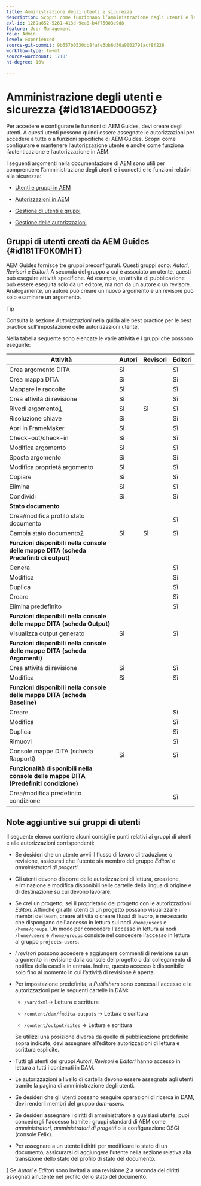 ```yaml
---
title: Amministrazione degli utenti e sicurezza
description: Scopri come funzionano l’amministrazione degli utenti e la sicurezza
exl-id: 1269a652-5261-413d-9ea0-b4f75003e9d8
feature: User Management
role: Admin
level: Experienced
source-git-commit: 9b657b0530db8fafe3bb6d30a9002791acf8f226
workflow-type: tm+mt
source-wordcount: '710'
ht-degree: 10%

---
```


# Amministrazione degli utenti e sicurezza {#id181AED00G5Z}

Per accedere e configurare le funzioni di AEM Guides, devi creare degli utenti. A questi utenti possono quindi essere assegnate le autorizzazioni per accedere a tutte o a funzioni specifiche di AEM Guides. Scopri come configurare e mantenere l’autorizzazione utente e anche come funziona l’autenticazione e l’autorizzazione in AEM.

I seguenti argomenti nella documentazione di AEM sono utili per comprendere l’amministrazione degli utenti e i concetti e le funzioni relativi alla sicurezza:

- [Utenti e gruppi in AEM](https://helpx.adobe.com/it/experience-manager/6-5/sites/administering/using/security.html#UsersandGroupsinAEM)

- [Autorizzazioni in AEM](https://helpx.adobe.com/it/experience-manager/6-5/sites/administering/using/security.html#PermissionsinAEM)

- [Gestione di utenti e gruppi](https://helpx.adobe.com/it/experience-manager/6-5/sites/administering/using/security.html#ManagingUsersandGroups)

- [Gestione delle autorizzazioni](https://helpx.adobe.com/it/experience-manager/6-5/sites/administering/using/security.html#ManagingPermissions)


## Gruppi di utenti creati da AEM Guides {#id181TF0K0MHT}

AEM Guides fornisce tre gruppi preconfigurati. Questi gruppi sono: *Autori*, *Revisori* e *Editori*. A seconda del gruppo a cui è associato un utente, questi può eseguire attività specifiche. Ad esempio, un’attività di pubblicazione può essere eseguita solo da un editore, ma non da un autore o un revisore. Analogamente, un autore può creare un nuovo argomento e un revisore può solo esaminare un argomento.

>[!TIP]
>
> Consulta la sezione *Autorizzazioni* nella guida alle best practice per le best practice sull&#39;impostazione delle autorizzazioni utente.

Nella tabella seguente sono elencate le varie attività e i gruppi che possono eseguirle:

| Attività | Autori | Revisori | Editori |
|----|-------|---------|----------|
| Crea argomento DITA | Sì |   | Sì |
| Crea mappa DITA | Sì |   | Sì |
| Mappare le raccolte | Sì |   | Sì |
| Crea attività di revisione | Sì |   | Sì |
| Rivedi argomento[1](#fntarg_1) | Sì | Sì | Sì |
| Risoluzione chiave | Sì |   | Sì |
| Apri in FrameMaker | Sì |   | Sì |
| Check-out/check-in | Sì |   | Sì |
| Modifica argomento | Sì |   | Sì |
| Sposta argomento | Sì |   | Sì |
| Modifica proprietà argomento | Sì |   | Sì |
| Copiare | Sì |   | Sì |
| Elimina | Sì |   | Sì |
| Condividi | Sì |   | Sì |
| **Stato documento** |
| Crea/modifica profilo stato documento |   |   | Sì |
| Cambia stato documento[2](#fntarg_2) | Sì | Sì | Sì |
| **Funzioni disponibili nella console delle mappe DITA \(scheda Predefiniti di output\)** |
| Genera |   |   | Sì |
| Modifica |   |   | Sì |
| Duplica |   |   | Sì |
| Creare |   |   | Sì |
| Elimina predefinito |   |   | Sì |
| **Funzioni disponibili nella console delle mappe DITA \(scheda Output\)** |
| Visualizza output generato | Sì |   | Sì |
| **Funzioni disponibili nella console delle mappe DITA \(scheda Argomenti\)** |
| Crea attività di revisione | Sì |   | Sì |
| Modifica | Sì |   | Sì |
| **Funzioni disponibili nella console delle mappe DITA \(scheda Baseline\)** |
| Creare |   |   | Sì |
| Modifica |   |   | Sì |
| Duplica |   |   | Sì |
| Rimuovi |   |   | Sì |
| Console mappe DITA \(scheda Rapporti\) | Sì |   | Sì |
| **Funzionalità disponibili nella console delle mappe DITA \(Predefiniti condizione\)** |
| Crea/modifica predefinito condizione |   |   | Sì |

## Note aggiuntive sui gruppi di utenti

Il seguente elenco contiene alcuni consigli e punti relativi ai gruppi di utenti e alle autorizzazioni corrispondenti:

- Se desideri che un utente avvii il flusso di lavoro di traduzione o revisione, assicurati che l&#39;utente sia membro del gruppo *Editori* e *amministratori di progetti*.

- Gli utenti devono disporre delle autorizzazioni di lettura, creazione, eliminazione e modifica disponibili nelle cartelle della lingua di origine e di destinazione su cui devono lavorare.

- Se crei un progetto, sei il proprietario del progetto con le autorizzazioni *Editori*. Affinché gli altri utenti di un progetto possano visualizzare i membri del team, creare attività o creare flussi di lavoro, è necessario che dispongano dell&#39;accesso in lettura sui nodi `/home/users` e `/home/groups`. Un modo per concedere l&#39;accesso in lettura ai nodi `/home/users` e `/home/groups` consiste nel concedere l&#39;accesso in lettura al gruppo `projects-users`.

- *I revisori* possono accedere e aggiungere commenti di revisione su un argomento in revisione dalla console del progetto o dal collegamento di notifica della casella in entrata. Inoltre, questo accesso è disponibile solo fino al momento in cui l’attività di revisione è aperta.

- Per impostazione predefinita, a *Publishers* sono concessi l&#39;accesso e le autorizzazioni per le seguenti cartelle in DAM:

   - ``/var/dxml``-\> Lettura e scrittura

   - `/content/dam/fmdita-outputs` -\> Lettura e scrittura

   - `/content/output/sites` -\> Lettura e scrittura

  Se utilizzi una posizione diversa da quelle di pubblicazione predefinite sopra indicate, devi assegnare all’editore autorizzazioni di lettura e scrittura esplicite.

- Tutti gli utenti dei gruppi *Autori*, *Revisori* e *Editori* hanno accesso in lettura a tutti i contenuti in DAM.

- Le autorizzazioni a livello di cartella devono essere assegnate agli utenti tramite la pagina di amministrazione degli utenti.

- Se desideri che gli utenti possano eseguire operazioni di ricerca in DAM, devi renderli membri del gruppo *dam-users*.

- Se desideri assegnare i diritti di amministratore a qualsiasi utente, puoi concedergli l&#39;accesso tramite i gruppi standard di AEM come *amministratori*, *amministratori di progetti* o la configurazione OSGI \(console Felix\).

- Per assegnare a un utente i diritti per modificare lo stato di un documento, assicurarsi di aggiungere l&#39;utente nella sezione relativa alla transizione dello stato del profilo di stato del documento.

[1](#fnsrc_1) Se *Autori* e *Editori* sono invitati a una revisione.[2](#fnsrc_2) a seconda dei diritti assegnati all&#39;utente nel profilo dello stato del documento.
